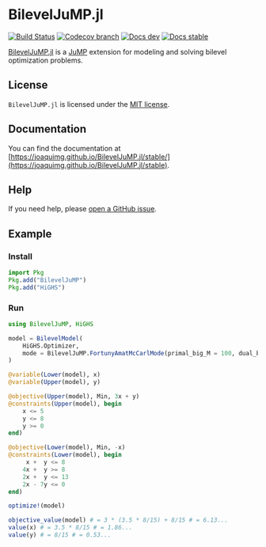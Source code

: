 # BilevelJuMP.jl

[![Build Status](https://github.com/joaquimg/BilevelJuMP.jl/workflows/CI/badge.svg?branch=master)](https://github.com/joaquimg/BilevelJuMP.jl/actions?query=workflow%3ACI)
[![Codecov branch](http://codecov.io/github/joaquimg/BilevelJuMP.jl/coverage.svg?branch=master)](http://codecov.io/github/joaquimg/BilevelJuMP.jl?branch=master)
[![Docs dev](https://img.shields.io/badge/docs-latest-blue.svg)](https://joaquimg.github.io/BilevelJuMP.jl/dev/)
[![Docs stable](https://img.shields.io/badge/docs-stable-blue.svg)](https://joaquimg.github.io/BilevelJuMP.jl/stable/)

[BilevelJuMP.jl](https://github.com/joaquimg/BilevelJuMP.jl) is a
[JuMP](https://github.com/JuMP-dev/JuMP.jl) extension for
modeling and solving bilevel optimization problems.

## License

`BilevelJuMP.jl` is licensed under the [MIT license](https://github.com/joaquimg/BilevelJuMP.jl/blob/master/LICENSE).

## Documentation

You can find the documentation at
[https://joaquimg.github.io/BilevelJuMP.jl/stable/](https://joaquimg.github.io/BilevelJuMP.jl/stable).

## Help

If you need help, please [open a GitHub issue](https://github.com/joaquimg/BilevelJuMP.jl/issues/new).

## Example

### Install

```julia
import Pkg
Pkg.add("BilevelJuMP")
Pkg.add("HiGHS")
```

### Run

```julia
using BilevelJuMP, HiGHS

model = BilevelModel(
    HiGHS.Optimizer,
    mode = BilevelJuMP.FortunyAmatMcCarlMode(primal_big_M = 100, dual_big_M = 100)
)

@variable(Lower(model), x)
@variable(Upper(model), y)

@objective(Upper(model), Min, 3x + y)
@constraints(Upper(model), begin
    x <= 5
    y <= 8
    y >= 0
end)

@objective(Lower(model), Min, -x)
@constraints(Lower(model), begin
     x +  y <= 8
    4x +  y >= 8
    2x +  y <= 13
    2x - 7y <= 0
end)

optimize!(model)

objective_value(model) # = 3 * (3.5 * 8/15) + 8/15 # = 6.13...
value(x) # = 3.5 * 8/15 # = 1.86...
value(y) # = 8/15 # = 0.53...
```

